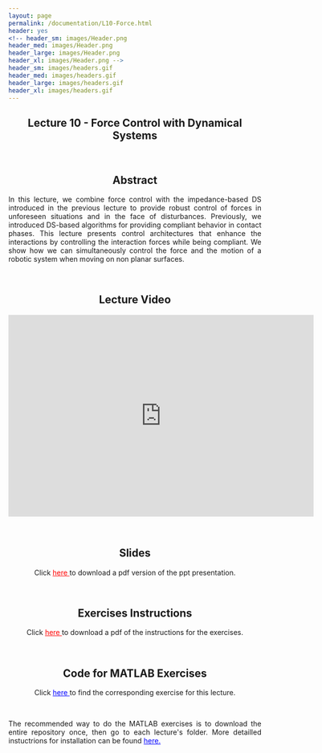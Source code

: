 ```yaml
---
layout: page
permalink: /documentation/L10-Force.html
header: yes
<!-- header_sm: images/Header.png
header_med: images/Header.png
header_large: images/Header.png
header_xl: images/Header.png -->
header_sm: images/headers.gif
header_med: images/headers.gif
header_large: images/headers.gif
header_xl: images/headers.gif
--- 
```


<section class="small-12 large-8 columns page-content">
    
  
<h1 align="center"><strong>Lecture 10 - Force Control with Dynamical Systems</strong></h1>

<br>

<h2 align="center"><strong>Abstract</strong></h2>

<p align="justify" > In this lecture, we combine force control with the impedance-based DS introduced in the previous lecture to provide robust control of forces in unforeseen situations and in the face of disturbances. Previously, we introduced DS-based algorithms for providing compliant behavior in contact phases. This lecture presents control architectures that enhance the interactions by controlling the interaction forces while being compliant. We show how we can simultaneously control the force and the motion of a robotic system when moving on non planar surfaces.</p>

<br>

<h2 align="center"><strong>Lecture Video</strong></h2>

<p align="center">
<iframe id="kmsembed-0_4puvso9d" width="608" height="402" src="https://mediaspace.epfl.ch/embed/secure/iframe/entryId/0_4puvso9d/uiConfId/23448972/pbc/30620/st/0" class="kmsembed" allowfullscreen webkitallowfullscreen mozAllowFullScreen allow="autoplay *; fullscreen *; encrypted-media *" referrerPolicy="no-referrer-when-downgrade" sandbox="allow-downloads allow-forms allow-same-origin allow-scripts allow-top-navigation allow-pointer-lock allow-popups allow-modals allow-orientation-lock allow-popups-to-escape-sandbox allow-presentation allow-top-navigation-by-user-activation" frameborder="0" title="Lecture 9 | Learning and adaptive control course, Compliant and Force Control with DS"></iframe>
</p>

<br>

<h2 align="center"><strong>Slides</strong></h2>

<p align="center"> Click <a href="https://www.epfl.ch/labs/lasa/wp-content/uploads/2022/05/lect10-_PassiveDS-ForceControl-withDS.pdf" target="_blank" style="color: red;"> here </a> to download a pdf version of the ppt presentation.</p>


<br>

<h2 align="center"><strong>Exercises Instructions</strong></h2>

<p align="center"> Click <a href="https://www.epfl.ch/labs/lasa/wp-content/uploads/2022/11/Instructions_Lecture_10.pdf" target="_blank" style="color: red;"> here </a> to download a pdf of the instructions for the exercises.</p>

<br>

<h2 align="center"><strong>Code for MATLAB Exercises</strong></h2>

<p align="center"> Click <a href="https://github.com/learningadaptivereactiverobotcontrol/book-code/tree/main/lecture1-introduction" target="_blank" style="color: blue;"> here </a> to find the corresponding exercise for this lecture.</p> <br>

<p align="justify"> The recommended way to do the MATLAB exercises is to download the entire repository once, then go to each lecture's folder. More detailled instuctrions for installation can be found <a href="exercises.html" style="color: blue;">here.</a> </p>


    
